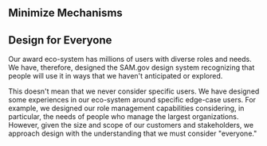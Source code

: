 
## Minimize Mechanisms

## Design for Everyone

Our award eco-system has millions of users with diverse roles and needs. We have, therefore, designed the SAM.gov design system recognizing that people will use it in ways that we haven't anticipated or explored.

This doesn't mean that we never consider specific users. We have designed some experiences in our eco-system around specific edge-case users.  For example, we designed our role management capabilities considering, in particular, the needs of people who manage the largest organizations. However, given the size and scope of our customers and stakeholders, we approach design with the understanding that we must consider "everyone."

